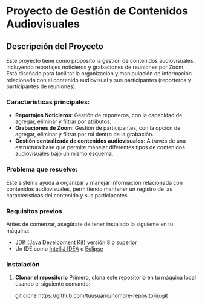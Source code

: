 # Proyecto de Gestión de Contenidos Audiovisuales

## Descripción del Proyecto

Este proyecto tiene como propósito la gestión de contenidos audiovisuales, incluyendo reportajes noticieros y grabaciones de reuniones por Zoom. Está diseñado para facilitar la organización y manipulación de información relacionada con el contenido audiovisual y sus participantes (reporteros y participantes de reuniones).

### Características principales:
- **Reportajes Noticieros**: Gestión de reporteros, con la capacidad de agregar, eliminar y filtrar por atributos.
- **Grabaciones de Zoom**: Gestión de participantes, con la opción de agregar, eliminar y filtrar por rol dentro de la grabación.
- **Gestión centralizada de contenidos audiovisuales**: A través de una estructura base que permite manejar diferentes tipos de contenidos audiovisuales bajo un mismo esquema.

### Problema que resuelve:
Este sistema ayuda a organizar y manejar información relacionada con contenidos audiovisuales, permitiendo mantener un registro de las características del contenido y sus participantes.

### Requisitos previos

Antes de comenzar, asegúrate de tener instalado lo siguiente en tu máquina:
- [JDK (Java Development Kit)](https://www.oracle.com/java/technologies/javase-downloads.html) versión 8 o superior
- Un IDE como [IntelliJ IDEA](https://www.jetbrains.com/idea/) o [Eclipse](https://www.eclipse.org/ide/)

### Instalación

1. **Clonar el repositorio**
   Primero, clona este repositorio en tu máquina local usando el siguiente comando:

   git clone https://github.com/tuusuario/nombre-repositorio.git

